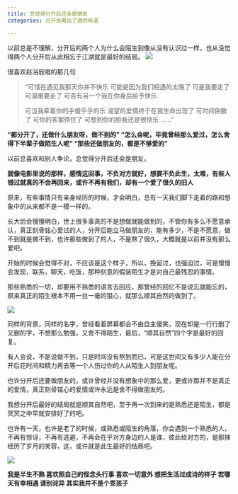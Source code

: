```yaml
---
title: 总觉得分开后还会是朋友
categories: 白开水喝出了酒的味道

---
```


以前总是不理解，分开后的两个人为什么会陌生到像从没有认识过一样，也从没觉得两个人分开后从此相忘于江湖就是最好的结局。
![](https://upload-images.jianshu.io/upload_images/2190281-0416a6d8100f5079.jpg?imageMogr2/auto-orient/strip%7CimageView2/2/w/1240)



很喜欢赵浴辰唱的那几句
>“可惜在遇见我那天你并不快乐
可能是因为我们相遇的太晚了
可是我要走了 可温暖要走了
可否有另一个我在你身后给予快乐
>
>可当我牵着你的手傻乎乎的乐
渴望的爱情终于在我生命出现了
可时间倒数了 可你的答案停住了
可想到你的脸我还是很快乐
......”

**“都分开了，还做什么朋友呀，做不到的”
“怎么会呢，毕竟曾经那么爱过，怎么舍得下半辈子做陌生人呢”
“那些还做朋友的，都是不够爱的”**

以前总喜欢和别人争论，总觉得分开后还会是朋友。

**就像电影里说的那样，感情这回事，不负对方就好，想要不负此生，太难，有些人错过就真的不会再回来，或许不再有我们，却有一个爱了很久的旧人**

原来，有些事情只有亲身经历的时候，才会明白，总有一天我们脚下走着的路和想象中的从来都不是一模一样的。

长大后会慢慢明白，世上很多事真的不是想做就能做到的，不管你有多么不愿意承认，真正刻骨铭心爱过的人，分开后能立马做朋友的，能有多少，不是不愿意，做不到就是做不到，也许那些做到了的人，不是熬了很久，大概就是以前并没有那么爱吧。

开始的时候会觉得不对，不应该是这个样子，所以，挽留过，也强迫过，可是慢慢会发现，联系，聊天，吃饭，那种刻意的假装陌生才是对自己最残忍的事情。

那些熟悉的一切，却要用不熟悉的语言去回应，那曾经的回忆不是说忘就能忘的，原来真正的陌生根本不用一丝一毫的狠心，就那么顺其自然的做到了。


![](https://upload-images.jianshu.io/upload_images/2190281-300dd9d31979f9b8.jpeg?imageMogr2/auto-orient/strip%7CimageView2/2/w/1240)


同样的背景，同样的名字，曾经看着屏幕都会不由自主傻笑，现在却是一行行删了又删的字，不想那么勉强，又舍不得陌生，最后，“顺其自然”四个字是最好的回复。

有人会说，不是说做不到，只是时间没有熬到而已，可是这世间又有多少人能在分开后花时间和精力再去等一个人伤过你的人从陌生人到朋友呢。

也许分开后还要做朋友的，或许曾经并没有想象中的那么爱，更或许那并不是真正的爱情，真正刻骨铭心的爱情或许永远是舍不得做朋友的。

我想分开后最好的结局就是顺其自然吧，至于再一次到来的是熟悉还是陌生，都是冥冥之中早就安排好了的吧。

也许有一天，也许是老了的时候，或熟悉或陌生的角落，你会遇到一个熟悉的人，不再有惊讶，不再有逃避，不再会在乎对方身边的人是谁，彼此给对方的，是那抹经历了岁月的笑容，这，或许就是此生最好的结局吧。

![](https://upload-images.jianshu.io/upload_images/2190281-1b079449703d1af9.jpg?imageMogr2/auto-orient/strip%7CimageView2/2/w/1240)


**我是半生不熟 喜欢照自己的怪念头行事
喜欢一切意外 想把生活过成诗的样子
若哪天有幸相遇 请别诧异 其实我并不是个乖孩子**